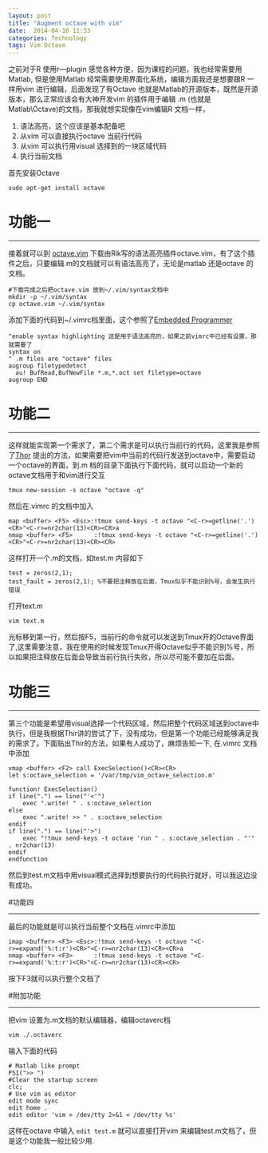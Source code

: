 ```yaml
---
layout: post
title: "Augment octave with vim"
date:  2014-04-16 11:33
categories: Technology
tags: Vim Octave
---
```


之前对于R 使用r—plugin 感觉各种方便，因为课程的问题，我也经常需要用Matlab, 但是使用Matlab 经常需要使用界面化系统，编辑方面我还是想要跟R 一样用vim 进行编辑，后面发现了有Octave 也就是Matlab的开源版本，既然是开源版本，那么正常应该会有大神开发vim 的插件用于编辑 \.m (也就是Matlab\Octave)的文档，那我就想实现像在vim编辑R 文档一样，

1. 语法高亮，这个应该是基本配备吧
2. 从vim 可以直接执行octave 当前行代码
3. 从vim 可以执行用visual 选择到的一块区域代码
4. 执行当前文档

首先安装Octave 

```
sudo apt-get install octave
```

# 功能一

--------------------------------

接着就可以到 [octave.vim][octave.vim] 下载由Rik写的语法高亮插件octave.vim，有了这个插件之后，只要编辑.m的文档就可以有语法高亮了，无论是matlab 还是octave 的文档。

    #下载完成之后把octave.vim 放到~/.vim/syntax文档中
    mkdir -p ~/.vim/syntax
    cp octave.vim ~/.vim/syntax

添加下面的代码到~\/\.vimrc档里面，这个参照了[Embedded Programmer][Eoc]

    "enable syntax highlighting 这是用于语法高亮的，如果之前vimrc中已经有设置，那就需要了
    syntax on 
    " .m files are "octave" files
    augroup filetypedetect
      au! BufRead,BufNewFile *.m,*.oct set filetype=octave
    augroup END 


# 功能二

---------------------------------

这样就能实现第一个需求了，第二个需求是可以执行当前行的代码，这里我是参照了[Thor][Thor] 提出的方法，如果需要把vim中当前的代码行发送到octave中，需要启动一个octave的界面，到\.m 档的目录下面执行下面代码，就可以启动一个新的octave文档用于和vim进行交互

```
tmux new-session -s octave "octave -q"
```

然后在\.vimrc 的文档中加入

    map <buffer> <F5> <Esc>:!tmux send-keys -t octave "<C-r>=getline('.')<CR>"<C-r>=nr2char(13)<CR><CR>a
    nmap <buffer> <F5>      :!tmux send-keys -t octave "<C-r>=getline('.')<CR>"<C-r>=nr2char(13)<CR><CR>

这样打开一个\.m的文档，如test.m 内容如下

    test = zeros(2,1);
    test_fault = zeros(2,1); %不要把注释放在后面，Tmux似乎不能识别%号，会发生执行错误

打开text.m

    vim text.m

光标移到第一行，然后按F5，当前行的命令就可以发送到Tmux开的Octave界面了,这里需要注意，我在使用的时候发现Tmux开得Octave似乎不能识别%号，所以如果把注释放在后面会导致当前行执行失败，所以尽可能不要加在后面。

# 功能三

-----------------------------------------------

第三个功能是希望用visual选择一个代码区域，然后把整个代码区域送到octave中执行，但是我根据Thir讲的尝试了下，没有成功，但是第一个功能已经能够满足我的需求了。下面贴出Thir的方法，如果有人成功了，麻烦告知一下, 在\.vimrc 文档中添加

    vmap <buffer> <F2> call ExecSelection()<CR><CR>
    let s:octave_selection = '/var/tmp/vim_octave_selection.m'

    function! ExecSelection()
    if line(".") == line("'<'")
        exec ".write! " . s:octave_selection
    else
        exec ".write! >> " . s:octave_selection
    endif
    if line(".") == line("'>")
        exec "!tmux send-keys -t octave 'run " . s:octave_selection . "'" . nr2char(13)
    endif
    endfunction

然后到test.m文档中用visual模式选择到想要执行的代码执行就好，可以我这边没有成功。

#功能四

------------------------------------

最后的功能就是可以执行当前整个文档在\.vimrc中添加

    imap <buffer> <F3> <Esc>:!tmux send-keys -t octave "<C-r>=expand('%:t:r')<CR>"<C-r>=nr2char(13)<CR><CR>a
    nmap <buffer> <F3>      :!tmux send-keys -t octave "<C-r>=expand('%:t:r')<CR>"<C-r>=nr2char(13)<CR><CR>

按下F3就可以执行整个文档了

#附加功能

--------------------------------------
把vim 设置为\.m文档的默认编辑器，编辑octaverc档

    vim ./.octaverc

输入下面的代码

    # Matlab like prompt
    PS1(">> ")
    #Clear the startup screen
    clc;
    # Use vim as editor
    edit mode sync
    edit home .
    edit editor 'vim > /dev/tty 2>&1 < /dev/tty %s'

这样在octave 中输入 `edit test.m` 就可以直接打开vim 来编辑test.m文档了，但是这个功能我一般比较少用.

[octave.vim]: http://www.vim.org/scripts/script.php?script_id=3600 "Octave 语法插件"
[Eoc]: http://embeddedprogrammer.blogspot.tw/2013/01/augmenting-octave-with-vim.html
[Thor]: http://stackoverflow.com/questions/15241201/appending-a-line-at-the-end-of-a-file
